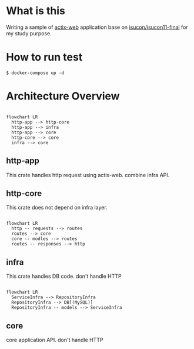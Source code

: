 # What is this

Writing a sample of [actix-web](https://actix.rs/) application base on [isucon/isucon11-final](https://github.com/isucon/isucon11-final) for my study purpose.

# How to run test

```
$ docker-compose up -d
```

# Architecture Overview

```mermaid

flowchart LR
  http-app --> http-core
  http-app --> infra
  http-app --> core
  http-core --> core
  infra --> core
```

## http-app
This crate handles http request using actix-web.
combine infra API.

## http-core
This crate does not depend on infra layer.

```mermaid

flowchart LR
  http -- requests --> routes
  routes --> core
  core -- modles --> routes
  routes -- responses --> http
```

## infra
This crate handles DB code. don't handle HTTP

```mermaid

flowchart LR
  ServiceInfra --> RepositoryInfra
  RepositoryInfra --> DB[(MySQL)]
  RepositoryInfra -- models --> ServiceInfra
```

## core
core application API. don't handle HTTP

